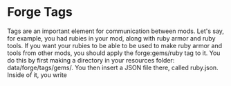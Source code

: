 Forge Tags
====
Tags are an important element for communication between mods. Let's say, for example, you had rubies in your mod, along with ruby armor and ruby tools. If you want your rubies to be able to be used to make ruby armor and tools from other mods, you should apply the forge:gems/ruby tag to it. You do this by first making a directory in your resources folder: data/forge/tags/gems/. You then insert a JSON file there, called ruby.json. Inside of it, you write
